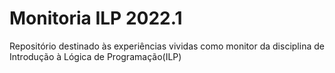 # 							Monitoria ILP 2022.1

Repositório destinado às experiências vividas como monitor da disciplina de Introdução à Lógica de Programação(ILP)